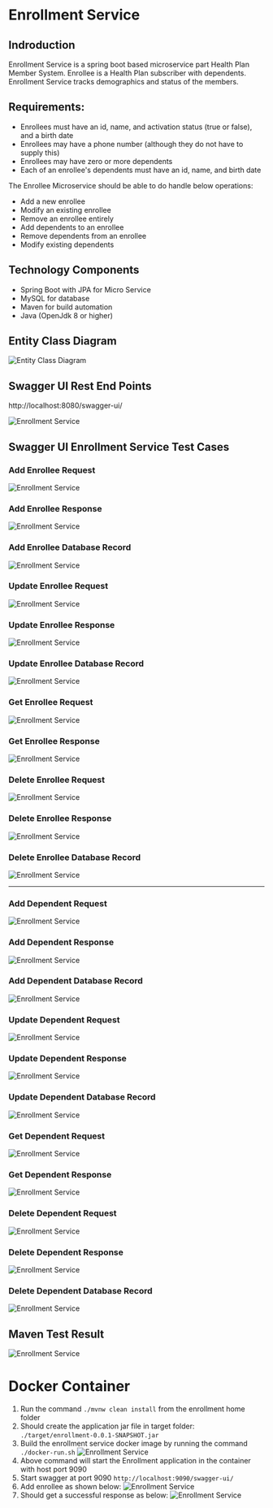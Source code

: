 # Enrollment Service

## Indroduction
Enrollment Service is a spring boot based microservice part Health Plan Member System. Enrollee is a Health Plan subscriber with dependents. Enrollment Service tracks demographics and status of the members.

## Requirements: 
- Enrollees must have an id, name, and activation status (true or false), and a birth date
- Enrollees may have a phone number (although they do not have to supply this)
- Enrollees may have zero or more dependents
- Each of an enrollee's dependents must have an id, name, and birth date

The Enrollee Microservice should  be able to do handle below operations: 
- Add a new enrollee
- Modify an existing enrollee
- Remove an enrollee entirely
- Add dependents to an enrollee
- Remove dependents from an enrollee
- Modify existing dependents

## Technology Components
- Spring Boot with JPA for Micro Service
- MySQL for database
- Maven for build automation
- Java (OpenJdk 8 or higher)

## Entity Class Diagram
![Entity Class Diagram](./doc/ERDiagram.png)

## Swagger UI Rest End Points
http://localhost:8080/swagger-ui/

![Enrollment Service](./doc/SwaggerEnrollmentService.png)

## Swagger UI Enrollment Service Test Cases

### Add Enrollee Request
![Enrollment Service](./doc/addEnrolleeRequest.png)

### Add Enrollee Response
![Enrollment Service](./doc/addEnrolleeResponse.png)

### Add Enrollee Database Record
![Enrollment Service](./doc/addEnrolleeDB.png)

### Update Enrollee Request
![Enrollment Service](./doc/updateEnrolleeRequest.png)

### Update Enrollee Response
![Enrollment Service](./doc/updateEnrolleeResponse.png)

### Update Enrollee Database Record
![Enrollment Service](./doc/updateEnrolleeDB.png)

### Get Enrollee Request
![Enrollment Service](./doc/getEnrolleeRequest.png)

### Get Enrollee Response
![Enrollment Service](./doc/getEnrolleeResponse.png)

### Delete Enrollee Request
![Enrollment Service](./doc/deleteEnrolleeRequest.png)

### Delete Enrollee Response
![Enrollment Service](./doc/deleteEnrolleeResponse.png)

### Delete Enrollee Database Record
![Enrollment Service](./doc/deleteEnrolleeDB.png)

---
### Add Dependent Request
![Enrollment Service](./doc/addDependentRequest.png)

### Add Dependent Response
![Enrollment Service](./doc/addDependentResponse.png)

### Add Dependent Database Record
![Enrollment Service](./doc/addDependentDB.png)

### Update Dependent Request
![Enrollment Service](./doc/updateDependentRequest.png)

### Update Dependent Response
![Enrollment Service](./doc/updateDependentResponse.png)

### Update Dependent Database Record
![Enrollment Service](./doc/updateDependentDB.png)

### Get Dependent Request
![Enrollment Service](./doc/getDependentRequest.png)

### Get Dependent Response
![Enrollment Service](./doc/getDependentResponse.png)

### Delete Dependent Request
![Enrollment Service](./doc/deleteDependentRequest.png)

### Delete Dependent Response
![Enrollment Service](./doc/deleteDependentResponse.png)

### Delete Dependent Database Record
![Enrollment Service](./doc/deleteDependentDB.png)

## Maven Test Result
![Enrollment Service](./doc/MavenTestResult.png)

 
 
# Docker Container

1. Run the  command `./mvnw clean install` from the enrollment home folder
2. Should create the application jar file in target folder: `./target/enrollment-0.0.1-SNAPSHOT.jar`
3. Build the enrollment service docker image by running the command `./docker-run.sh`
![Enrollment Service](./doc/docker-container-build.png)
4. Above command will start the Enrollment application in the container with host port 9090
5. Start swagger at port 9090 `http://localhost:9090/swagger-ui/` 
6. Add enrollee as shown below:
![Enrollment Service](./doc/docker-add-enrollee-request.png)
7. Should get a successful response as below:
![Enrollment Service](./doc/docker-add-enrollee-response.png)